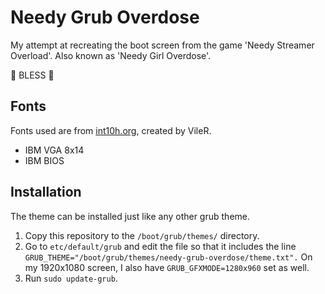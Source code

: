 # Needy Grub Overdose

My attempt at recreating the boot screen from the game 'Needy Streamer Overload'.
Also known as 'Needy Girl Overdose'.

🙏 BLESS 🙏

## Fonts

Fonts used are from [int10h.org](https://int10h.org/oldschool-pc-fonts/), created by VileR.

- IBM VGA 8x14
- IBM BIOS

## Installation

The theme can be installed just like any other grub theme.

1. Copy this repository to the `/boot/grub/themes/` directory.
2. Go to `etc/default/grub` and edit the file so that it includes the line `GRUB_THEME="/boot/grub/themes/needy-grub-overdose/theme.txt".`
   On my 1920x1080 screen, I also have `GRUB_GFXMODE=1280x960` set as well.
3. Run `sudo update-grub`.
